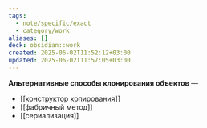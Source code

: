 ```yaml
---
tags:
  - note/specific/exact
  - category/work
aliases: []
deck: obsidian::work
created: 2025-06-02T11:52:12+03:00
updated: 2025-06-02T11:57:05+03:00
---
```


**Альтернативные способы клонирования объектов**
—
- [[конструктор копирования]]
- [[фабричный метод]]
- [[сериализация]]
